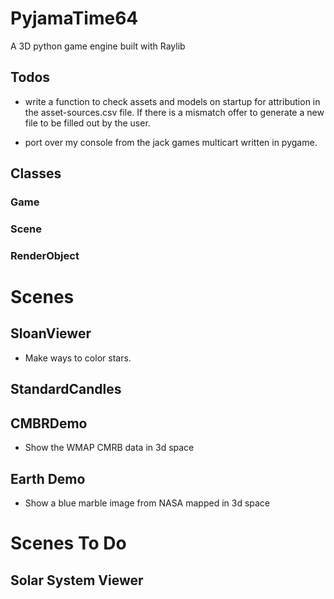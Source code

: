# PyjamaTime64

A 3D python game engine built with Raylib

## Todos

* write a function to check assets and models on startup for attribution
in the asset-sources.csv file. If there is a mismatch offer to generate
a new file to be filled out by the user.

* port over my console from the jack games multicart written in pygame.

## Classes

### Game

### Scene

### RenderObject

# Scenes

## SloanViewer

* Make ways to color stars.

## StandardCandles

## CMBRDemo

* Show the WMAP CMRB data in 3d space

## Earth Demo

* Show a blue marble image from NASA mapped in 3d space

# Scenes To Do

## Solar System Viewer
